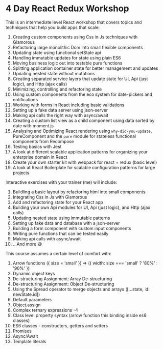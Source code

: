 # 4 Day React Redux Workshop

This is an intermediate level React workshop that covers topics and techniques that help you build apps that scale:

1. Creating custom components using Css in Js techniques with Glamorous 
2. Refactoring large monolithic Dom into small flexible components
3. Updating state using functional setState api
4. Handling immutable updates for state using plain ES6 
5. Moving business logic out into testable pure functions
6. Splitting application container state for better management and updates
7. Updating nested state without mutations
8. Creating separated service layers that update state for UI, Api (just logic), and Http (ajax calls)
9. Minimizing, controlling and refactoring state 
10. Using custom components from the eco system for date-pickers and notifications
11. Working with forms in React including basic validations
12. Setting up a fake data server using json-server
13. Making api calls the right way with async/await
14. Creating a custom list view as a child component using data sorted by date with moment.js
15. Analysing and Optimizing React rendering using `why-did-you-update`, PureComponent and the `pure` module for stateless functional components from Recompose
16. Testing basics with Jest
17. A look at different scalable application patterns for organizing your enterprise domain in React
18. Create your own starter kit with webpack for react + redux (basic level)
19. A look at React Boilerplate for scalable configuration patterns for large projects

Interactive exercises with your trainer (me) will include:

1. Buildling a basic layout by refactoring html into small components
2. Integrating Css in Js with Glamorous
3. Add and refactoring state for your React app
4. Building your own Api modules for UI, Api (just logic), and Http (ajax calls)
5. Updating nested state using immutable patterns
6. Setting up fake data and database with a json-server
7. Building a form component with custom input components
8. Writing pure functions that can be tested easily
9. Making api calls with async/await
10. ...And more 😃

This course assumes a certain level of comfort with:

1. Arrow functions  ({ size = ‘small’ }) => ({ width: size === 'small' ? '80%' : '90%' })
2. Dynamic object keys
3. De-structuring Assignment: Array De-structuring
4. De-structuring Assignment: Object De-structuring
5. Using the Spread operator to merge objects and arrays ([…state, id: newState.id]) 
6. Default parameters
7. Object.assign 
8. Complex ternary expressions -4
9. Class level property syntax (arrow function this binding inside es6 classes)
10. ES6 classes - constructors, getters and setters
11. Promises
12. Async/Await 
13. Template literals
